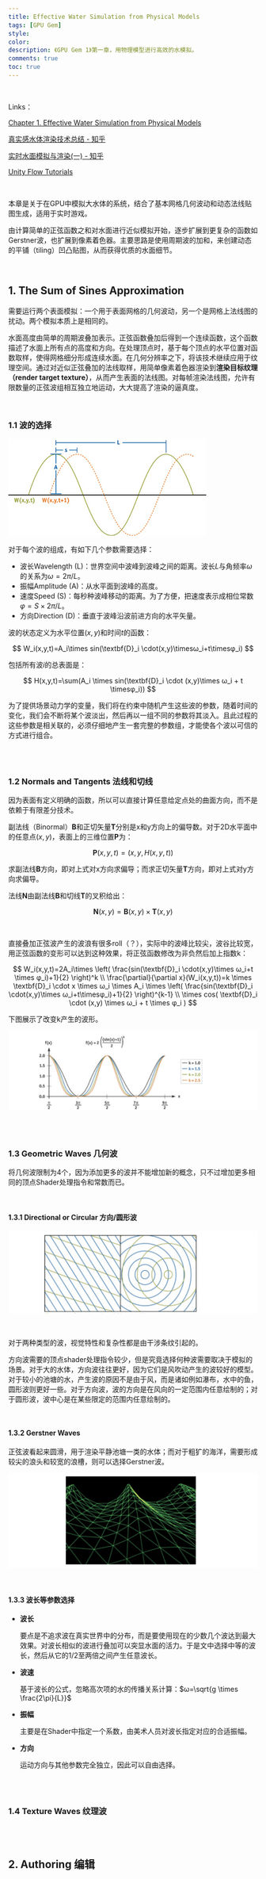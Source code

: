 ```yaml
---
title: Effective Water Simulation from Physical Models
tags: [GPU Gem]
style: 
color: 
description: 《GPU Gem 1》第一章，用物理模型进行高效的水模拟。
comments: true
toc: true
---
```


<script src="https://polyfill.io/v3/polyfill.min.js?features=es6"></script>
<script id="MathJax-script" async src="https://cdn.jsdelivr.net/npm/mathjax@3/es5/tex-mml-chtml.js"></script>
<script> 
MathJax = {
  tex: {
    inlineMath: [['$', '$']],
    processEscapes: true
  }
};
</script>
<br/>

Links：

[Chapter 1. Effective Water Simulation from Physical Models](https://developer.nvidia.com/gpugems/gpugems/part-i-natural-effects/chapter-1-effective-water-simulation-physical-models)

[真实感水体渲染技术总结 - 知乎](https://zhuanlan.zhihu.com/p/95917609)

[实时水面模拟与渲染(一) - 知乎](https://zhuanlan.zhihu.com/p/31670275)

[Unity Flow Tutorials](https://catlikecoding.com/unity/tutorials/flow/)

<br/>

本章是关于在GPU中模拟大水体的系统，结合了基本网格几何波动和动态法线贴图生成，适用于实时游戏。

由计算简单的正弦函数之和对水面进行近似模拟开始，逐步扩展到更复杂的函数如Gerstner波，也扩展到像素着色器。主要思路是使用周期波的加和，来创建动态的平铺（tiling）凹凸贴图，从而获得优质的水面细节。

<br/>

## 1. The Sum of Sines Approximation

需要运行两个表面模拟：一个用于表面网格的几何波动，另一个是网格上法线图的扰动。两个模拟本质上是相同的。

水面高度由简单的周期波叠加表示。正弦函数叠加后得到一个连续函数，这个函数描述了水面上所有点的高度和方向。在处理顶点时，基于每个顶点的水平位置对函数取样，使得网格细分形成连续水面。在几何分辨率之下，将该技术继续应用于纹理空间。通过对近似正弦叠加的法线取样，用简单像素着色器渲染到**渲染目标纹理（render target texture）**，从而产生表面的法线图。对每帧渲染法线图，允许有限数量的正弦波组相互独立地运动，大大提高了渲染的逼真度。

<br/>

### 1.1 波的选择



![avatar](../assets/img/post2/gpug1/1.jpeg)



对于每个波的组成，有如下几个参数需要选择：

- 波长Wavelength (L)：世界空间中波峰到波峰之间的距离。波长$L$与角频率$ω$的关系为$ω=2π/L$。
- 振幅Amplitude (A)：从水平面到波峰的高度。
- 速度Speed (S)：每秒种波峰移动的距离。为了方便，把速度表示成相位常数$φ=S\times 
  2π/L$。
- 方向Direction (D)：垂直于波峰沿波前进方向的水平矢量。

波的状态定义为水平位置$(x,y)$和时间$t$的函数：


$$
W_i(x,y,t)=A_i\times sin(\textbf{D}_i \cdot(x,y)\timesω_i+t\timesφ_i)
$$


包括所有波$i$的总表面是：


$$
H(x,y,t)=\sum(A_i \times sin(\textbf{D}_i \cdot (x,y)\times ω_i + t \timesφ_i))
$$


为了提供场景动力学的变量，我们将在约束中随机产生这些波的参数，随着时间的变化，我们会不断将某个波淡出，然后再以一组不同的参数将其淡入。且此过程的这些参数是相关联的，必须仔细地产生一套完整的参数组，才能使各个波以可信的方式进行组合。

<br/>

<br/>

### 1.2 Normals and Tangents 法线和切线

因为表面有定义明确的函数，所以可以直接计算任意给定点处的曲面方向，而不是依赖于有限差分技术。

副法线（Binormal）$\textbf{B}$和正切矢量$\textbf{T}$分别是x和y方向上的偏导数。对于2D水平面中的任意点$(x,y)$，表面上的三维位置$\textbf{P}$为：


$$
\textbf{P}(x,y,t)=(x,y,H(x,y,t))
$$


求副法线$\textbf{B}$方向，即对上式对x方向求偏导；而求正切矢量$\textbf{T}$方向，即对上式对y方向求偏导。

法线$\textbf{N}$由副法线$\textbf{B}$和切线$\textbf{T}$的叉积给出：



$$
\textbf{N}(x,y)=\textbf{B}(x,y) \times \textbf{T}(x,y)
$$



<br/>

直接叠加正弦波产生的波浪有很多roll（？），实际中的波峰比较尖，波谷比较宽，用正弦函数的变形可以达到这种效果，将正弦函数修改为非负然后加上指数k：


$$
W_i(x,y,t)=2A_i\times \left( \frac{sin(\textbf{D}_i \cdot(x,y)\times ω_i+t \times φ_i)+1}{2} \right)^k \\
\frac{\partial}{\partial x}(W_i(x,y,t))=k \times \textbf{D}_i \cdot x \times ω_i \times A_i \times \left( \frac{sin(\textbf{D}_i \cdot(x,y)\times ω_i+t\timesφ_i)+1}{2} \right)^{k-1} \\ \times cos( \textbf{D}_i \cdot (x,y) \times ω_i + t \times φ_i )
$$


下图展示了改变k产生的波形。

![avatar](../assets/img/post2/gpug1/2.png)



<br/>

<br/>

### 1.3 Geometric Waves 几何波

将几何波限制为4个，因为添加更多的波并不能增加新的概念，只不过增加更多相同的顶点Shader处理指令和常数而已。

<br/>

#### 1.3.1 Directional or Circular 方向/圆形波

![avatar](../assets/img/post2/gpug1/3.png)

<br/>

对于两种类型的波，视觉特性和复杂性都是由干涉条纹引起的。

方向波需要的顶点shader处理指令较少，但是究竟选择何种波需要取决于模拟的场景。对于大的水体，方向波往往更好，因为它们是风吹动产生的波较好的模型。对于较小的池塘的水，产生波的原因不是由于风，而是诸如例如瀑布，水中的鱼，圆形波则更好一些。对于方向波，波的方向是在风向的一定范围内任意绘制的；对于圆形波，波中心是在某些限定的范围内任意绘制的。

<br/>

#### 1.3.2 Gerstner Waves 

正弦波看起来圆滑，用于渲染平静池塘一类的水体；而对于粗犷的海洋，需要形成较尖的浪头和较宽的浪槽，则可以选择Gerstner波。

![avatar](../assets/img/post2/gpug1/4.png)



<br/>

#### 1.3.3 波长等参数选择

- **波长**

  要点是不追求波在真实世界中的分布，而是要使用现在的少数几个波达到最大效果。对波长相似的波进行叠加可以突显水面的活力。于是文中选择中等的波长，然后从它的1/2至两倍之间产生任意波长。

- **波速**

  基于波长的公式，忽略高次项的水的传播关系计算：$ω=\sqrt{g \times \frac{2\pi}{L}}$

- **振幅**

  主要是在Shader中指定一个系数，由美术人员对波长指定对应的合适振幅。

- **方向**

  运动方向与其他参数完全独立，因此可以自由选择。

<br/>

<br/>

### 1.4 Texture Waves 纹理波





<br/>

<br/>

## 2. Authoring 编辑



<br/>

<br/>

